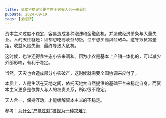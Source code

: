 ```yaml
---
title: 资本不稳定需要生态小农天人合一来调和
pubDate: 2024-09-19
tags: [💰经济]
---
```


资本主义过度不稳定，容易造成各种泡沫和金融危机，并造成经济萧条与大量失业。人的天性就是：谁都想吃高收益的饭，但不想买高风险的单。这导致贫富差距，收益风险失衡，最终导致大危机。

这时候，也许还得靠生态小农来调和。因为小农是基本上产销一体化的，可以减少外部影响，有利于稳定。

当然，天灾也会造成部分小农破产，这时候就需要全国协调来应付了。

本质上，人是生活在天地之间，依托天地大自然提供的基础平台来稳定自身。而资本主义更多是依靠人与人的权责关系，所以很不稳定。

天人合一，保持互动，才能缓解资本主义的不稳定。

参考：[为什么“产能过剩”被视为一种灾难？](https://www.zhihu.com/question/665919896/answer/3628806256)
